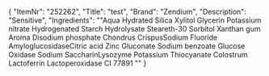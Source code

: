 {
  "ItemNr": "252262",
  "Title": "test",
  "Brand": "Zendium",
  "Description": "Sensitive",
  "Ingredients": "\"Aqua Hydrated Silica Xylitol Glycerin Potassium nitrate Hydrogenated Starch Hydrolysate Steareth-30 Sorbitol Xanthan gum Aroma Disodium phosphate Chondrus CrispusSodium Fluoride AmyloglucosidaseCitric acid Zinc Gluconate Sodium benzoate Glucose Oxidase Sodium SaccharinLysozyme Potassium Thiocyanate Colostrum Lactoferrin Lactoperoxidase CI 77891 \""
}